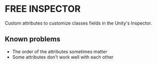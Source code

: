 # FREE INSPECTOR

Custom attributes to customize classes fields in the Unity's Inspector.

## Known problems

- The order of the attributes sometimes matter
- Some attributes don't work well with each other
